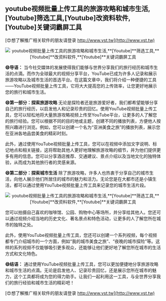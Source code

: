 ## **youtube视频批量上传工具的旅游攻略和城市生活,**[Youtube]**筛选工具,**[Youtube]**改资料软件,**[Youtube]**关键词霸屏工具**

[😍想了解推广相关软件的朋友请登录 http://www.vst.tw](http://www.vst.tw)

 <center><img src="https://vst.tw/MP4/tuiguang/png/1.png" alt="youtube视频批量上传工具的旅游攻略和城市生活,**[Youtube]**筛选工具,**[Youtube]**改资料软件,**[Youtube]**关键词霸屏工具"></center>

**😄导语：**
当今社交媒体的发展使得我们能够与世界分享我们的旅行经历和城市生活的点滴。而作为全球最大的视频分享平台，YouTube已成为许多人记录和展示旅游攻略以及城市生活的首选平台。在这篇文章中，我们将介绍一种便捷的工具——YouTube视频批量上传工具，它将大大提高您的上传效率，让您更好地展示您的旅行和城市生活。

**😄第一部分：探索旅游攻略**
无论是探险者还是旅游爱好者，我们都希望能够分享自己的旅行经历，以启发他人和记录珍贵的回忆。使用YouTube视频批量上传工具，您可以轻松地将大量旅游攻略视频上传至YouTube平台，让更多的人了解您的旅行经验。您可以根据不同的目的地或主题，创建不同的播放列表，方便他人按照兴趣进行浏览。例如，您可以创建一个名为“亚洲美食之旅”的播放列表，展示您在亚洲各地品尝美食的精彩时刻。

此外，通过使用YouTube视频批量上传工具，您可以在视频中添加文字说明、标记地点和相关链接，这将帮助其他人更好地理解旅游攻略的细节，并为他们提供更多有用的信息。您可以分享酒店推荐、交通建议、景点介绍以及当地文化的独特体验，从而成为其他旅行者的灵感来源。

**😄第二部分：探索城市生活**
除了旅游攻略，许多人也热衷于分享自己的城市生活，向他人展示他们所居住的城市的魅力和活力。无论您是在大都市还是小镇生活，都可以通过使用YouTube视频批量上传工具来记录您的城市生活片段。

 <center><img src="https://vst.tw/MP4/tuiguang/png/5.png" alt="youtube视频批量上传工具的旅游攻略和城市生活,**[Youtube]**筛选工具,**[Youtube]**改资料软件,**[Youtube]**关键词霸屏工具"></center>

您可以拍摄自己喜欢的咖啡馆、公园、购物中心等场所，并分享给其他人。您还可以通过视频介绍当地的历史文化、著名景点和特色活动，让更多的人了解您所在城市的独特之处。

此外，使用YouTube视频批量上传工具，您还可以创建一个系列视频，每个视频都专门介绍城市的一个方面，例如“我的城市美食之旅”、“夜晚的城市探险”等。这样的系列视频不仅能够吸引更多观众，还能够让他们更好地了解您所在城市的生活方式和文化特色。

**😄结语：**
通过使用YouTube视频批量上传工具，您可以更加便捷地分享旅游攻略和城市生活的点滴。无论是启发他人、记录珍贵回忆，还是展示您所在城市的魅力，这个工具都将成为您的得力助手。让我们一起利用这一工具，与全世界分享我们的旅行经验和城市生活的精彩吧！

[😍想了解推广相关软件的朋友请登录 http://www.vst.tw](http://www.vst.tw)



